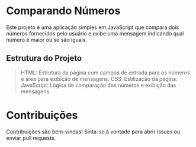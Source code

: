 # Comparando Números

Este projeto é uma aplicação simples em JavaScript que compara dois números fornecidos pelo usuário e exibe uma mensagem indicando qual número é maior ou se são iguais.

## **Estrutura do Projeto**

> HTML: Estrutura da página com campos de entrada para os números e área para exibição de mensagens.
> CSS: Estilização da página.
> JavaScript: Lógica de comparação dos números e exibição das mensagens.

# Contribuições

Contribuições são bem-vindas! Sinta-se à vontade para abrir issues ou enviar pull requests.
